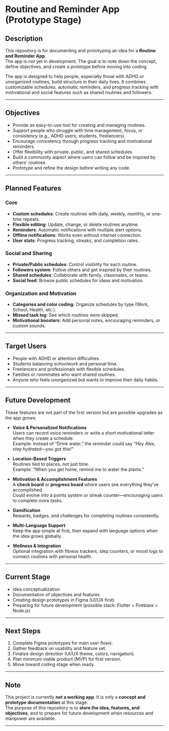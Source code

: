# Routine and Reminder App (Prototype Stage)

## Description
This repository is for documenting and prototyping an idea for a **Routine and Reminder App**.  
The app is not yet in development. The goal is to note down the concept, define objectives, and create a prototype before moving into coding.  

The app is designed to help people, especially those with ADHD or unorganized routines, build structure in their daily lives. It combines customizable schedules, automatic reminders, and progress tracking with motivational and social features such as shared routines and followers.

---

## Objectives
- Provide an easy-to-use tool for creating and managing routines.  
- Support people who struggle with time management, focus, or consistency (e.g., ADHD users, students, freelancers).  
- Encourage consistency through progress tracking and motivational reminders.  
- Offer flexibility with private, public, and shared schedules.  
- Build a community aspect where users can follow and be inspired by others’ routines.  
- Prototype and refine the design before writing any code.  

---

## Planned Features

### Core
- **Custom schedules**: Create routines with daily, weekly, monthly, or one-time repeats.  
- **Flexible editing**: Update, change, or delete routines anytime.  
- **Reminders**: Automatic notifications with multiple alert options.  
- **Offline notifications**: Works even without internet connection.  
- **User stats**: Progress tracking, streaks, and completion rates.  

### Social and Sharing
- **Private/Public schedules**: Control visibility for each routine.  
- **Followers system**: Follow others and get inspired by their routines.  
- **Shared schedules**: Collaborate with family, classmates, or teams.  
- **Social feed**: Browse public schedules for ideas and motivation.  

### Organization and Motivation
- **Categories and color coding**: Organize schedules by type (Work, School, Health, etc.).  
- **Missed task log**: See which routines were skipped.  
- **Motivational boosters**: Add personal notes, encouraging reminders, or custom sounds.  

---

## Target Users
- People with ADHD or attention difficulties.  
- Students balancing schoolwork and personal time.  
- Freelancers and professionals with flexible schedules.  
- Families or roommates who want shared routines.  
- Anyone who feels unorganized but wants to improve their daily habits.  

---

## Future Development

These features are not part of the first version but are possible upgrades as the app grows:

- **Voice & Personalized Notifications**  
  Users can record voice reminders or write a short motivational letter when they create a schedule.  
  Example: Instead of “Drink water,” the reminder could say *“Hey Alex, stay hydrated—you got this!”*  

- **Location-Based Triggers**  
  Routines tied to places, not just time.  
  Example: “When you get home, remind me to water the plants.”  

- **Motivation & Accomplishment Features**  
  A **check board** or **progress board** where users see everything they’ve accomplished.  
  Could evolve into a points system or streak counter—encouraging users to complete more tasks.  

- **Gamification**  
  Rewards, badges, and challenges for completing routines consistently.  

- **Multi-Language Support**  
  Keep the app simple at first, then expand with language options when the idea grows globally.  

- **Wellness & Integration**  
  Optional integration with fitness trackers, step counters, or mood logs to connect routines with personal health.  

---

## Current Stage
- Idea conceptualization  
- Documentation of objectives and features  
- Creating design prototypes in Figma (UI/UX first)  
- Preparing for future development (possible stack: Flutter + Firebase + Node.js)  

---

## Next Steps
1. Complete Figma prototypes for main user flows.  
2. Gather feedback on usability and feature set.  
3. Finalize design direction (UI/UX theme, colors, navigation).  
4. Plan minimum viable product (MVP) for first version.  
5. Move toward coding stage when ready.  

---

## Note
This project is currently **not a working app**. It is only a **concept and prototype documentation** at this stage.  
The purpose of this repository is to **store the idea, features, and objectives**, and to prepare for future development when resources and manpower are available.  

---
